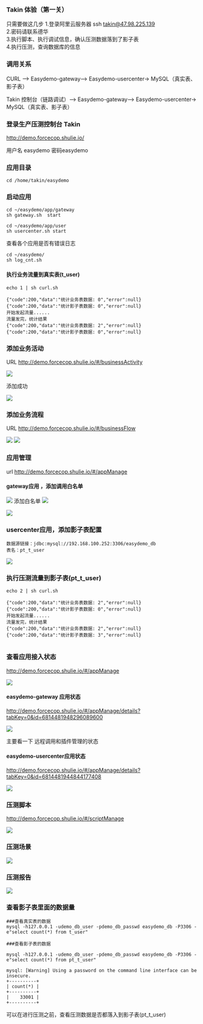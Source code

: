 ### Takin 体验（第一关） 

只需要做这几步
1.登录阿里云服务器 ssh takin@47.98.225.139   
2.密码请联系德华  
3.执行脚本、执行调试信息，确认压测数据落到了影子表  
4.执行压测，查询数据库的信息  

### 调用关系

CURL --> Easydemo-gateway--> Easydemo-usercenter-> MySQL（真实表、影子表）

Takin 控制台（链路调试）--> Easydemo-gateway--> Easydemo-usercenter-> MySQL（真实表、影子表）


### 登录生产压测控制台 Takin
http://demo.forcecop.shulie.io/  

用户名 easydemo 密码easydemo


### 应用目录
    cd /home/takin/easydemo 


### 启动应用 

```
cd ~/easydemo/app/gateway
sh gateway.sh  start

cd ~/easydemo/app/user
sh usercenter.sh start
```

查看各个应用是否有错误日志

```
cd ~/easydemo/
sh log_cnt.sh
```

#### 执行业务流量到真实表(t_user)    
```
echo 1 | sh curl.sh

{"code":200,"data":"统计业务表数据: 0","error":null}
{"code":200,"data":"统计影子表数据: 0","error":null}
开始发起流量......
流量发完，统计结果
{"code":200,"data":"统计业务表数据: 2","error":null}
{"code":200,"data":"统计影子表数据: 0","error":null}

``` 
### 添加业务活动

URL http://demo.forcecop.shulie.io/#/businessActivity

![](images/round1-add-item.png)

添加成功

![](images/round1-item-list.png)

### 添加业务流程

URL http://demo.forcecop.shulie.io/#/businessFlow

![](images/roud2_save_process_1.png)
![](images/roud2_save_process_2.png)

### 应用管理
url http://demo.forcecop.shulie.io/#/appManage

#### gateway应用 ，添加调用白名单

![](images/round1-gateway-add-white.png)
添加白名单
![](images/round1-gateway-add-white-2.png)

![](images/round1-gateway-add-white-3.png)


### usercenter应用，添加影子表配置

```
数据源链接：jdbc:mysql://192.168.100.252:3306/easydemo_db
表名：pt_t_user

```

![](images/round2_add_mirror_table.png)


### 执行压测流量到影子表(pt_t_user)
``` 
echo 2 | sh curl.sh

{"code":200,"data":"统计业务表数据: 2","error":null}
{"code":200,"data":"统计影子表数据: 0","error":null}
开始发起流量......
流量发完，统计结果
{"code":200,"data":"统计业务表数据: 2","error":null}
{"code":200,"data":"统计影子表数据: 3","error":null}
 
```

### 查看应用接入状态 

http://demo.forcecop.shulie.io/#/appManage

![](images/1_applist.png)


#### easydemo-gateway 应用状态

http://demo.forcecop.shulie.io/#/appManage/details?tabKey=0&id=6814481948296089600

![](images/2_app_gateway_remote.png)


主要看一下 远程调用和插件管理的状态

#### easydemo-usercenter应用状态
http://demo.forcecop.shulie.io/#/appManage/details?tabKey=0&id=6814481944844177408


![](images/3_app_gateway_plugin.png)



### 压测脚本
http://demo.forcecop.shulie.io/#/scriptManage

![](images/script_list.png)

### 压测场景

![](images/pressureTestScene.png)

### 压测报告

![](images/perform_result.png)



### 查看影子表里面的数据量

```
###查看真实表的数据
mysql -h127.0.0.1 -udemo_db_user -pdemo_db_passwd easydemo_db -P3306 -e"select count(*) from t_user"

###查看影子表的数据

mysql -h127.0.0.1 -udemo_db_user -pdemo_db_passwd easydemo_db -P3306 -e"select count(*) from pt_t_user"

mysql: [Warning] Using a password on the command line interface can be insecure.
+----------+
| count(*) |
+----------+
|    33001 |
+----------+
```
可以在进行压测之前，查看压测数据是否都落入到影子表(pt_t_user)

